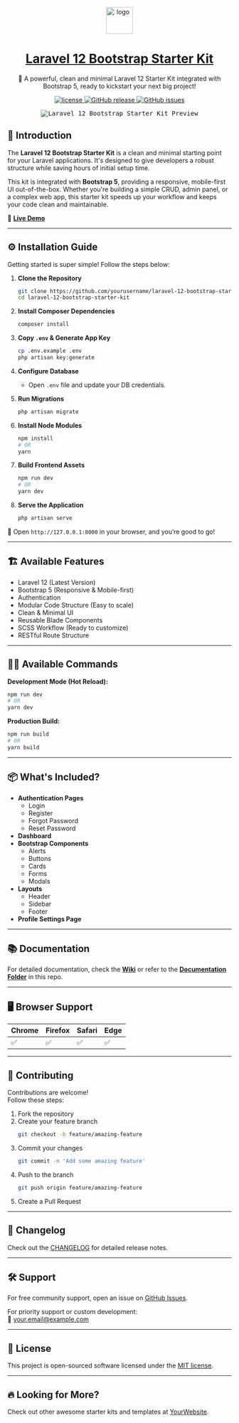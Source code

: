 <p align="center">
   <a href="#" target="_blank">
      <img src="https://github.com/microsoft/vscode/assets/47495003/be3b86e0-4d5e-4736-bf89-4267fb4d6710" alt="logo" width="60px" height="auto">
   </a>
</p>

<h1 align="center">
   <a href="#" target="_blank" align="center">
      Laravel 12 Bootstrap Starter Kit
   </a>
</h1>

<p align="center">
   🚀 A powerful, clean and minimal Laravel 12 Starter Kit integrated with Bootstrap 5, ready to kickstart your next big project!
</p>

<p align="center">
  <a href="https://github.com/yourusername/laravel-12-bootstrap-starter-kit/blob/main/LICENSE">
    <img src="https://img.shields.io/github/license/yourusername/laravel-12-bootstrap-starter-kit" alt="license">
  </a>
  <a href="https://github.com/yourusername/laravel-12-bootstrap-starter-kit/releases/">
    <img src="https://img.shields.io/github/release/yourusername/laravel-12-bootstrap-starter-kit.svg" alt="GitHub release">
  </a>
  <a href="https://github.com/yourusername/laravel-12-bootstrap-starter-kit/issues">
    <img src="https://img.shields.io/github/issues/yourusername/laravel-12-bootstrap-starter-kit.svg" alt="GitHub issues">
  </a>
</p>

<p align="center">
  <kbd>
    <img src="https://picperf.io/https://laravelnews.s3.amazonaws.com/featured-images/laravel-12.jpg" alt="Laravel 12 Bootstrap Starter Kit Preview">
  </kbd>
</p>

## 🚀 Introduction

The **Laravel 12 Bootstrap Starter Kit** is a clean and minimal starting point for your Laravel applications. It's designed to give developers a robust structure while saving hours of initial setup time.

This kit is integrated with **Bootstrap 5**, providing a responsive, mobile-first UI out-of-the-box. Whether you're building a simple CRUD, admin panel, or a complex web app, this starter kit speeds up your workflow and keeps your code clean and maintainable.

🔗 **[Live Demo](#)**

---

## ⚙️ Installation Guide

Getting started is super simple! Follow the steps below:

1. **Clone the Repository**
   ```bash
   git clone https://github.com/yourusername/laravel-12-bootstrap-starter-kit.git
   cd laravel-12-bootstrap-starter-kit
   ```

2. **Install Composer Dependencies**
   ```bash
   composer install
   ```

3. **Copy `.env` & Generate App Key**
   ```bash
   cp .env.example .env
   php artisan key:generate
   ```

4. **Configure Database**
   - Open `.env` file and update your DB credentials.

5. **Run Migrations**
   ```bash
   php artisan migrate
   ```

6. **Install Node Modules**
   ```bash
   npm install
   # OR
   yarn
   ```

7. **Build Frontend Assets**
   ```bash
   npm run dev
   # OR
   yarn dev
   ```

8. **Serve the Application**
   ```bash
   php artisan serve
   ```

🚀 Open `http://127.0.0.1:8000` in your browser, and you’re good to go!

---

## 🏗️ Available Features

- Laravel 12 (Latest Version)
- Bootstrap 5 (Responsive & Mobile-first)
- Authentication
- Modular Code Structure (Easy to scale)
- Clean & Minimal UI
- Reusable Blade Components
- SCSS Workflow (Ready to customize)
- RESTful Route Structure

---

## 🧑‍💻 Available Commands

**Development Mode (Hot Reload):**

```bash
npm run dev
# OR
yarn dev
```

**Production Build:**

```bash
npm run build
# OR
yarn build
```

---

## 📦 What's Included?

- **Authentication Pages**
  - Login
  - Register
  - Forgot Password
  - Reset Password
- **Dashboard**
- **Bootstrap Components**
  - Alerts
  - Buttons
  - Cards
  - Forms
  - Modals
- **Layouts**
  - Header
  - Sidebar
  - Footer
- **Profile Settings Page**

---

## 📚 Documentation

For detailed documentation, check the **[Wiki](#)** or refer to the **[Documentation Folder](docs/)** in this repo.

---

## 🖥️ Browser Support

| Chrome | Firefox | Safari | Edge |
|--------|---------|--------|------|
| ✅     | ✅      | ✅     | ✅   |

---

## 🦸 Contributing

Contributions are welcome!  
Follow these steps:

1. Fork the repository
2. Create your feature branch
   ```bash
   git checkout -b feature/amazing-feature
   ```
3. Commit your changes
   ```bash
   git commit -m 'Add some amazing feature'
   ```
4. Push to the branch
   ```bash
   git push origin feature/amazing-feature
   ```
5. Create a Pull Request

---

## 📅 Changelog

Check out the [CHANGELOG](CHANGELOG.md) for detailed release notes.

---

## 🛠️ Support

For free community support, open an issue on [GitHub Issues](https://github.com/yourusername/laravel-12-bootstrap-starter-kit/issues).

For priority support or custom development:  
📧 your.email@example.com

---

## 📄 License

This project is open-sourced software licensed under the [MIT license](LICENSE).

---

## 🔥 Looking for More?

Check out other awesome starter kits and templates at [YourWebsite](#).

